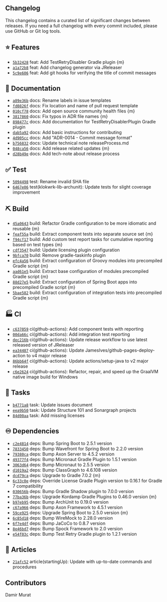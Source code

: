 ## Changelog
This changelog contains a curated list of significant changes between releases. If you need a full changelog with every commit included, please use GitHub or Git log tools.

## ⭐ Features
- [`5b32428`](https://github.com/croz-ltd/klokwrk-project/commits/5b32428) feat: Add TestRetryDisabler Gradle plugin {m}
- [`a1a72b8`](https://github.com/croz-ltd/klokwrk-project/commits/a1a72b8) feat: Add changelog generator via JReleaser
- [`5c9e606`](https://github.com/croz-ltd/klokwrk-project/commits/5c9e606) feat: Add git hooks for verifying the title of commit messages

## 📔️ Documentation
- [`a89e36b`](https://github.com/croz-ltd/klokwrk-project/commits/a89e36b) docs: Rename labels in issue templates
- [`fd0826f`](https://github.com/croz-ltd/klokwrk-project/commits/fd0826f) docs: Fix location and name of pull request template
- [`010cf78`](https://github.com/croz-ltd/klokwrk-project/commits/010cf78) docs: Add open source community health files {m}
- [`3817860`](https://github.com/croz-ltd/klokwrk-project/commits/3817860) docs: Fix typos in ADR file names {m}
- [`898477c`](https://github.com/croz-ltd/klokwrk-project/commits/898477c) docs: Add documentation for TestRetryDisablerPlugin Gradle plugin
- [`dab5a92`](https://github.com/croz-ltd/klokwrk-project/commits/dab5a92) docs: Add basic instructions for contributing
- [`4d905cc`](https://github.com/croz-ltd/klokwrk-project/commits/4d905cc) docs: Add "ADR-0014 - Commit message format"
- [`b756832`](https://github.com/croz-ltd/klokwrk-project/commits/b756832) docs: Update technical note releaseProcess.md
- [`048ca56`](https://github.com/croz-ltd/klokwrk-project/commits/048ca56) docs: Add release related updates {m}
- [`d28b49e`](https://github.com/croz-ltd/klokwrk-project/commits/d28b49e) docs: Add tech-note about release process

## ✅ Test
- [`5094498`](https://github.com/croz-ltd/klokwrk-project/commits/5094498) test: Rename invalid SHA file
- [`6467e06`](https://github.com/croz-ltd/klokwrk-project/commits/6467e06) test(klokwrk-lib-archunit): Update tests for slight coverage improvement

## ⛏️ Build
- [`45a0643`](https://github.com/croz-ltd/klokwrk-project/commits/45a0643) build: Refactor Gradle configuration to be more idiomatic and reusable {m}
- [`feaf55a`](https://github.com/croz-ltd/klokwrk-project/commits/feaf55a) build: Extract component tests into separate source set {m}
- [`f94cf17`](https://github.com/croz-ltd/klokwrk-project/commits/f94cf17) build: Add custom test report tasks for cumulative reporting based on test types {m}
- [`cdf3547`](https://github.com/croz-ltd/klokwrk-project/commits/cdf3547) build: Update licensing plugin configuration
- [`9bfca70`](https://github.com/croz-ltd/klokwrk-project/commits/9bfca70) build: Remove gradle-taskinfo plugin
- [`efc4a56`](https://github.com/croz-ltd/klokwrk-project/commits/efc4a56) build: Extract configuration of Groovy modules into precompiled Gradle script {m}
- [`aad61e5`](https://github.com/croz-ltd/klokwrk-project/commits/aad61e5) build: Extract base configuration of modules precompiled Gradle script {m}
- [`88d27e5`](https://github.com/croz-ltd/klokwrk-project/commits/88d27e5) build: Extract configuration of Spring Boot apps into precompiled Gradle script {m}
- [`5bae582`](https://github.com/croz-ltd/klokwrk-project/commits/5bae582) build: Extract configuration of integration tests into precompiled Gradle script {m}

## 🏭️ CI
- [`c637059`](https://github.com/croz-ltd/klokwrk-project/commits/c637059) ci(github-actions): Add component tests with reporting
- [`00da66c`](https://github.com/croz-ltd/klokwrk-project/commits/00da66c) ci(github-actions): Add integration test reporting
- [`dec216b`](https://github.com/croz-ltd/klokwrk-project/commits/dec216b) ci(github-actions): Update release workflow to use latest released version of JReleaser
- [`ea34487`](https://github.com/croz-ltd/klokwrk-project/commits/ea34487) ci(github-actions): Update JamesIves/github-pages-deploy-action to v4 major release
- [`86bb64f`](https://github.com/croz-ltd/klokwrk-project/commits/86bb64f) ci(github-actions): Update actions/setup-java to v2 major release
- [`c6e2624`](https://github.com/croz-ltd/klokwrk-project/commits/c6e2624) ci(github-actions): Refactor, repair, and speed up the GraalVM native image build for Windows

## 🧰 Tasks
- [`b4771a8`](https://github.com/croz-ltd/klokwrk-project/commits/b4771a8) task: Update issues document
- [`eea9b50`](https://github.com/croz-ltd/klokwrk-project/commits/eea9b50) task: Update Structure 101 and Sonargraph projects
- [`84d00aa`](https://github.com/croz-ltd/klokwrk-project/commits/84d00aa) task: Add missing licenses

## ♾️ Dependencies
- [`c2e4814`](https://github.com/croz-ltd/klokwrk-project/commits/c2e4814) deps: Bump Spring Boot to 2.5.1 version
- [`7833450`](https://github.com/croz-ltd/klokwrk-project/commits/7833450) deps: Bump Wavefront for Spring Boot to 2.2.0 version
- [`79380ca`](https://github.com/croz-ltd/klokwrk-project/commits/79380ca) deps: Bump Axon Server to 4.5.2 version
- [`49377f4`](https://github.com/croz-ltd/klokwrk-project/commits/49377f4) deps: Bump Micronaut Gradle Plugin to 1.5.1 version
- [`3063d64`](https://github.com/croz-ltd/klokwrk-project/commits/3063d64) deps: Bump Micronaut to 2.5.5 version
- [`d1019a2`](https://github.com/croz-ltd/klokwrk-project/commits/d1019a2) deps: Bump ClassGraph to 4.6.108 version
- [`dcd79ca`](https://github.com/croz-ltd/klokwrk-project/commits/dcd79ca) deps: Upgrade to Gradle 7.0.2 {m}
- [`6c33c0e`](https://github.com/croz-ltd/klokwrk-project/commits/6c33c0e) deps: Override License Gradle Plugin version to 0.16.1 for Gradle 7 compatibility
- [`030656b`](https://github.com/croz-ltd/klokwrk-project/commits/030656b) deps: Bump Gradle Shadow plugin to 7.0.0 version
- [`77ba36b`](https://github.com/croz-ltd/klokwrk-project/commits/77ba36b) deps: Upgrade Kordamp Gradle Plugins to 0.46.0 version {m}
- [`b97eb95`](https://github.com/croz-ltd/klokwrk-project/commits/b97eb95) deps: Bump ArchUnit to 0.19.0 version
- [`c67a966`](https://github.com/croz-ltd/klokwrk-project/commits/c67a966) deps: Bump Axon Framework to 4.5.1 version
- [`59ce925`](https://github.com/croz-ltd/klokwrk-project/commits/59ce925) deps: Upgrade Spring Boot to 2.5.0 version {m}
- [`6c85d18`](https://github.com/croz-ltd/klokwrk-project/commits/6c85d18) deps: Bump WireMock to 2.28.0 version
- [`6f7e4df`](https://github.com/croz-ltd/klokwrk-project/commits/6f7e4df) deps: Bump JaCoCo to 0.8.7 version
- [`8e46bd7`](https://github.com/croz-ltd/klokwrk-project/commits/8e46bd7) deps: Bump Spock Framework to 2.0 version
- [`e54f03c`](https://github.com/croz-ltd/klokwrk-project/commits/e54f03c) deps: Bump Test Retry Gradle plugin to 1.2.1 version

## 🧐️ Articles
- [`21afc52`](https://github.com/croz-ltd/klokwrk-project/commits/21afc52) article(startingUp): Update with up-to-date commands and procedures

## Contributors
Damir Murat
